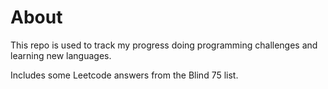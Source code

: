 # About

This repo is used to track my progress doing programming challenges and learning new languages.

Includes some Leetcode answers from the Blind 75 list.
